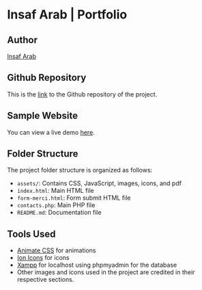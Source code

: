 # Insaf Arab | Portfolio


## Author

[Insaf Arab](https://www.linkedin.com/in/insaf-arab2/)

## Github Repository

This is the [link](https://github.com/insafarab/Web_Portfolio) to the Github repository of the project.

## Sample Website

You can view a live demo [here](http://127.0.0.1:5500/index.html).

## Folder Structure

The project folder structure is organized as follows:

- `assets/`: Contains CSS, JavaScript, images, icons, and pdf
- `index.html`: Main HTML file
- `form-merci.html`: Form submit HTML file
- `contacts.php`: Main PHP file
- `README.md`: Documentation file

## Tools Used

- [Animate CSS](https://animate.style/) for animations
- [Ion Icons](https://icones8.fr/) for icons
- [Xampp](https://www.apachefriends.org/fr/index.html) for localhost using phpmyadmin for the database
- Other images and icons used in the project are credited in their respective sections.






